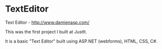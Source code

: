 # TextEditor
Text Editor - http://www.damienasp.com/

This was the first project I built at JustIt. 

It is a basic "Text Editor" built using ASP.NET (webforms), HTML, CSS, C#.

